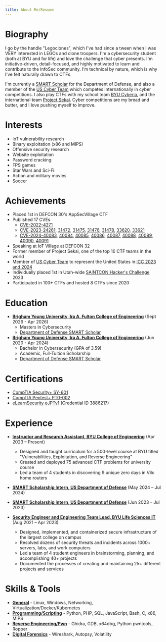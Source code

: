```yaml
---
title: About Me/Resume
---
```


# Biography
I go by the handle "Legoclones", which I've had since a tween when I was VERY interested in LEGOs and clone troopers. I'm a cybersecurity student (both at BYU and for life) and love the challenge that cyber presents. I'm initiative-driven, detail-focused, and highly motivated to learn and contribute to the InfoSec community. I'm technical by nature, which is why I've felt naturally drawn to CTFs. 

I'm currently a [SMART Scholar](https://www.smartscholarship.org/smart) for the Department of Defense, and also a member of the [US Cyber Team](https://www.uscybergames.com/) which competes internationally in cyber competitions. I also play CTFs with my school team [BYU Cyberia](https://ctftime.org/team/155711), and the international team [Project Sekai](https://ctftime.org/team/169557). Cyber competitions are my bread and butter, and I love pushing myself to improve.

# Interests
* IoT vulnerability research
* Binary exploitation (x86 and MIPS)
* Offensive security research
* Website exploitation
* Password cracking
* FPS games
* Star Wars and Sci-Fi
* Action and military movies
* Soccer

# Achievements
* Placed 1st in DEFCON 30's AppSecVillage CTF
* Published 17 CVEs 
    * [CVE-2022-4271](https://huntr.dev/bounties/a11c922f-255a-412a-aa87-7f3bd7121599/)
    * [CVE-2023-24261](/2023/glinet-CVE-2023-24261/), [31472](/2023/glinet-CVE-2023-31472/), [31475](/2023/glinet-CVE-2023-31475/), [31476](/2023/glinet-CVE-2023-31476/), [31478](/2023/glinet-CVE-2023-31478/), [33620](/2023/glinet-CVE-2023-33620/), [33621](/2023/glinet-CVE-2023-33621/)
    * [CVE-2024-40083](https://github.com/byu-cybersecurity-research/vilo/blob/main/vulns/CVE-2024-40083.md), [40084](https://github.com/byu-cybersecurity-research/vilo/blob/main/vulns/CVE-2024-40084.md), [40085](https://github.com/byu-cybersecurity-research/vilo/blob/main/vulns/CVE-2024-40085.md), [40086](https://github.com/byu-cybersecurity-research/vilo/blob/main/vulns/CVE-2024-40086.md), [40087](https://github.com/byu-cybersecurity-research/vilo/blob/main/vulns/CVE-2024-40087.md), [40088](https://github.com/byu-cybersecurity-research/vilo/blob/main/vulns/CVE-2024-40088.md), [40089](https://github.com/byu-cybersecurity-research/vilo/blob/main/vulns/CVE-2024-40089.md), [40090](https://github.com/byu-cybersecurity-research/vilo/blob/main/vulns/CVE-2024-40090.md), [40091](https://github.com/byu-cybersecurity-research/vilo/blob/main/vulns/CVE-2024-40091.md)
* Speaking at IoT Village at DEFCON 32
* Former member of Project Sekai, one of the top 10 CTF teams in the world
* Member of [US Cyber Team](https://www.uscybergames.com/) to represent the United States in [ICC 2023 and 2024](https://www.ic3.games/)
* Individually placed 1st in Utah-wide [SAINTCON Hacker's Challenge](https://saintcon.org/hackerschallenge/) 2023
* Participated in 100+ CTFs and hosted 8 CTFs since 2020


# Education
* <u>**Brigham Young University, Ira A. Fulton College of Engineering**</u> (Sept 2026 - Apr 2026)
    * Masters in Cybersecurity
    * [Department of Defense SMART Scholar](https://www.smartscholarship.org/smart)
* <u>**Brigham Young University, Ira A. Fulton College of Engineering**</u> (Jun 2020 - Apr 2024)
    * Bachelor in Cybersecurity (GPA of 3.59)
    * Academic, Full-Tuition Scholarship
    * [Department of Defense SMART Scholar](https://www.smartscholarship.org/smart)

# Certifications
* [CompTIA Security+ SY-601](https://www.credly.com/badges/40ec4e81-2110-4d5c-a4e3-692b92127675)
* [CompTIA Pentest+ PT0-002](https://www.credly.com/badges/5cbadd0a-0a9c-4468-9a0e-6d1400e9b867)
* [eLearnSecurity eJPTv1](https://elearnsecurity.com/verify-certificate/) (Credential ID 3886217)

# Experience
* <u>**Instructor and Research Assistant, BYU College of Engineering**</u> (Apr 2023 – Present)
    * Designed and taught curriculum for a 500-level course at BYU titled "Vulnerabilities, Exploitation, and Reverse Engineering"
    * Created and deployed 75 advanced CTF problems for university course
    * Led a team of 4 students in discovering 9 unique zero days in Vilo home routers

* <u>**SMART Scholarship Intern, US Department of Defense**</u> (May 2024 – Jul 2024)

* <u>**SMART Scholarship Intern, US Department of Defense**</u> (Jun 2023 – Jul 2023)

* <u>**Security Engineer and Engineering Team Lead, BYU Life Sciences IT**</u> (Aug 2021 – Apr 2023)
    * Designed, implemented, and containerized secure infrastructure of the largest college on campus
    * Resolved dozens of security threats and incidents across 1000+ servers, labs, and work computers
    * Led a team of 4 student engineers in brainstorming, planning, and accomplishing 40+ projects
    * Documented the processes of creating and maintaining 25+ different projects and services

# Skills & Tools
* <u>**General**</u> - Linux, Windows, Networking, Virtualization/Docker/Kubernetes
* <u>**Programming/Scripting**</u> - Python, PHP, SQL, JavaScript, Bash, C, x86, MIPS
* <u>**Reverse Engineering/Pwn**</u> - Ghidra, GDB, x64dbg, Python pwntools, Ropper
* <u>**Digital Forensics**</u> - Wireshark, Autopsy, Volatility